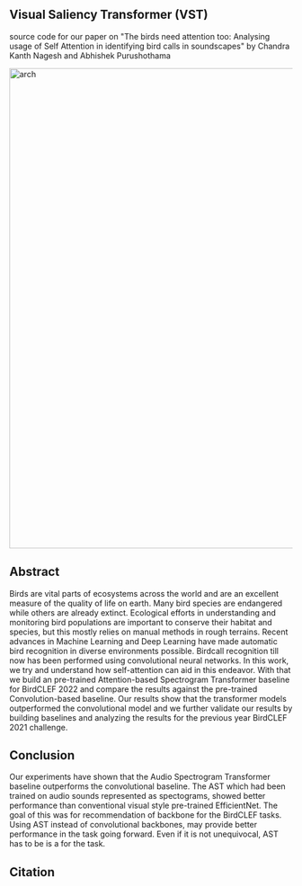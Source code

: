 ##  Visual Saliency Transformer (VST)

source code for our paper on "The birds need attention too: Analysing usage of Self Attention in identifying bird calls in soundscapes" by Chandra Kanth Nagesh and Abhishek Purushothama

<img width="855" alt="arch" src="https://user-images.githubusercontent.com/12717969/179869909-8a3244f2-3ce6-45f1-9701-76b419c547e3.png">

## Abstract
Birds are vital parts of ecosystems across the world and are an excellent measure of the quality of life on earth. Many bird species are endangered while others are already extinct. Ecological efforts in understanding and monitoring bird populations are important to conserve their habitat and species, but this mostly relies on manual methods in rough terrains. Recent advances in Machine Learning and Deep Learning have made automatic bird recognition in diverse environments possible. Birdcall recognition till now has been performed using convolutional neural networks. In this work, we try and understand how self-attention can aid in this endeavor. With that we build an pre-trained Attention-based Spectrogram Transformer baseline for BirdCLEF 2022 and compare the results against the pre-trained Convolution-based baseline. Our results show that the transformer models outperformed the convolutional model and we further validate our results by building baselines and analyzing the results for the previous year BirdCLEF 2021 challenge.

## Conclusion
Our experiments have shown that the Audio Spectrogram Transformer baseline outperforms the convolutional baseline. The AST which had been trained on audio sounds represented as spectograms, showed better performance than conventional visual style pre-trained EfficientNet. The goal of this was for recommendation of backbone for the BirdCLEF tasks. Using AST instead of convolutional backbones, may provide better performance in the task going forward. Even if it is not unequivocal, AST has to be is a for the task.

## Citation
